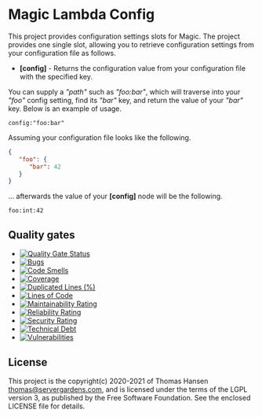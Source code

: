 
# Magic Lambda Config

This project provides configuration settings slots for Magic. The project provides one
single slot, allowing you to retrieve configuration settings from your configuration file as follows.

* __[config]__ - Returns the configuration value from your configuration file with the specified key.

You can supply a _"path"_ such as _"foo:bar"_, which will traverse into your _"foo"_ config setting, find its _"bar"_ key,
and return the value of your _"bar"_ key. Below is an example of usage.

```
config:"foo:bar"
```

Assuming your configuration file looks like the following.

```json
{
   "foo": {
      "bar": 42
   }
}
```

... afterwards the value of your __[config]__ node will be the following.

```
foo:int:42
```

## Quality gates

- [![Quality Gate Status](https://sonarcloud.io/api/project_badges/measure?project=polterguy_magic.lambda.config&metric=alert_status)](https://sonarcloud.io/dashboard?id=polterguy_magic.lambda.config)
- [![Bugs](https://sonarcloud.io/api/project_badges/measure?project=polterguy_magic.lambda.config&metric=bugs)](https://sonarcloud.io/dashboard?id=polterguy_magic.lambda.config)
- [![Code Smells](https://sonarcloud.io/api/project_badges/measure?project=polterguy_magic.lambda.config&metric=code_smells)](https://sonarcloud.io/dashboard?id=polterguy_magic.lambda.config)
- [![Coverage](https://sonarcloud.io/api/project_badges/measure?project=polterguy_magic.lambda.config&metric=coverage)](https://sonarcloud.io/dashboard?id=polterguy_magic.lambda.config)
- [![Duplicated Lines (%)](https://sonarcloud.io/api/project_badges/measure?project=polterguy_magic.lambda.config&metric=duplicated_lines_density)](https://sonarcloud.io/dashboard?id=polterguy_magic.lambda.config)
- [![Lines of Code](https://sonarcloud.io/api/project_badges/measure?project=polterguy_magic.lambda.config&metric=ncloc)](https://sonarcloud.io/dashboard?id=polterguy_magic.lambda.config)
- [![Maintainability Rating](https://sonarcloud.io/api/project_badges/measure?project=polterguy_magic.lambda.config&metric=sqale_rating)](https://sonarcloud.io/dashboard?id=polterguy_magic.lambda.config)
- [![Reliability Rating](https://sonarcloud.io/api/project_badges/measure?project=polterguy_magic.lambda.config&metric=reliability_rating)](https://sonarcloud.io/dashboard?id=polterguy_magic.lambda.config)
- [![Security Rating](https://sonarcloud.io/api/project_badges/measure?project=polterguy_magic.lambda.config&metric=security_rating)](https://sonarcloud.io/dashboard?id=polterguy_magic.lambda.config)
- [![Technical Debt](https://sonarcloud.io/api/project_badges/measure?project=polterguy_magic.lambda.config&metric=sqale_index)](https://sonarcloud.io/dashboard?id=polterguy_magic.lambda.config)
- [![Vulnerabilities](https://sonarcloud.io/api/project_badges/measure?project=polterguy_magic.lambda.config&metric=vulnerabilities)](https://sonarcloud.io/dashboard?id=polterguy_magic.lambda.config)

## License

This project is the copyright(c) 2020-2021 of Thomas Hansen thomas@servergardens.com, and is licensed under the terms
of the LGPL version 3, as published by the Free Software Foundation. See the enclosed LICENSE file for details.
